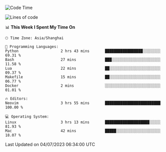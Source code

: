 <!--START_SECTION:waka-->
![Code Time](http://img.shields.io/badge/Code%20Time-1%2C414%20hrs%2026%20mins-blue)

![Lines of code](https://img.shields.io/badge/From%20Hello%20World%20I%27ve%20Written-261.8%20thousand%20lines%20of%20code-blue)

📊 **This Week I Spent My Time On** 

```text
🕑︎ Time Zone: Asia/Shanghai

💬 Programming Languages: 
Python                   2 hrs 43 mins       █████████████████░░░░░░░░   69.31 % 
Bash                     27 mins             ███░░░░░░░░░░░░░░░░░░░░░░   11.58 % 
Lua                      22 mins             ██░░░░░░░░░░░░░░░░░░░░░░░   09.37 % 
Makefile                 15 mins             ██░░░░░░░░░░░░░░░░░░░░░░░   06.77 % 
Docker                   2 mins              ░░░░░░░░░░░░░░░░░░░░░░░░░   01.01 % 

🔥 Editors: 
Neovim                   3 hrs 55 mins       █████████████████████████   100.00 % 

💻 Operating System: 
Linux                    3 hrs 13 mins       ████████████████████░░░░░   81.93 % 
Mac                      42 mins             █████░░░░░░░░░░░░░░░░░░░░   18.07 % 
```


 Last Updated on 04/07/2023 06:34:00 UTC
<!--END_SECTION:waka-->
